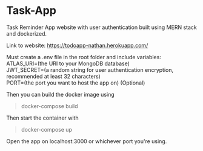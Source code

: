 # Task-App
Task Reminder App website with user authentication built using MERN stack and dockerized. 

Link to website: https://todoapp-nathan.herokuapp.com/

Must create a .env file in the root folder and include variables:\
ATLAS_URI=(the URI to your MongoDB database)\
JWT_SECRET=(a random string for user authentication encryption, recommended at least 32 characters)\
PORT=(the port you want to host the app on) (Optional)

Then you can build the docker image using 
> docker-compose build 

Then start the container with
> docker-compose up

Open the app on localhost:3000 or whichever port you're using.
